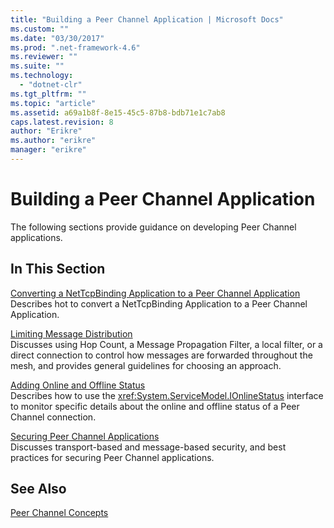 ```yaml
---
title: "Building a Peer Channel Application | Microsoft Docs"
ms.custom: ""
ms.date: "03/30/2017"
ms.prod: ".net-framework-4.6"
ms.reviewer: ""
ms.suite: ""
ms.technology: 
  - "dotnet-clr"
ms.tgt_pltfrm: ""
ms.topic: "article"
ms.assetid: a69a1b8f-8e15-45c5-87b8-bdb71e1c7ab8
caps.latest.revision: 8
author: "Erikre"
ms.author: "erikre"
manager: "erikre"
---
```

# Building a Peer Channel Application
The following sections provide guidance on developing Peer Channel applications.  
  
## In This Section  
 [Converting a NetTcpBinding Application to a Peer Channel Application](../../../../docs/framework/wcf/feature-details/converting-a-nettcpbinding-application-to-a-peer-channel-application.md)  
 Describes hot to convert a NetTcpBinding Application to a Peer Channel Application.  
  
 [Limiting Message Distribution](../../../../docs/framework/wcf/feature-details/limiting-message-distribution.md)  
 Discusses using Hop Count, a Message Propagation Filter, a local filter, or a direct connection to control how messages are forwarded throughout the mesh, and provides general guidelines for choosing an approach.  
  
 [Adding Online and Offline Status](../../../../docs/framework/wcf/feature-details/adding-online-and-offline-status.md)  
 Describes how to use the <xref:System.ServiceModel.IOnlineStatus> interface to monitor specific details about the online and offline status of a Peer Channel connection.  
  
 [Securing Peer Channel Applications](../../../../docs/framework/wcf/feature-details/securing-peer-channel-applications.md)  
 Discusses transport-based and message-based security, and best practices for securing Peer Channel applications.  
  
## See Also  
 [Peer Channel Concepts](../../../../docs/framework/wcf/feature-details/peer-channel-concepts.md)